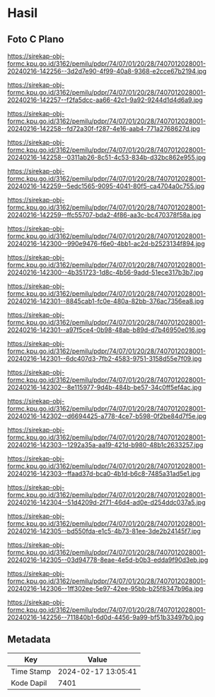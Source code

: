 # Hasil

## Foto C Plano

https://sirekap-obj-formc.kpu.go.id/3162/pemilu/pdpr/74/07/01/20/28/7407012028001-20240216-142256--3d2d7e90-4f99-40a8-9368-e2cce67b2194.jpg

https://sirekap-obj-formc.kpu.go.id/3162/pemilu/pdpr/74/07/01/20/28/7407012028001-20240216-142257--f2fa5dcc-aa66-42c1-9a92-9244d1d4d6a9.jpg

https://sirekap-obj-formc.kpu.go.id/3162/pemilu/pdpr/74/07/01/20/28/7407012028001-20240216-142258--fd72a30f-f287-4e16-aab4-771a2768627d.jpg

https://sirekap-obj-formc.kpu.go.id/3162/pemilu/pdpr/74/07/01/20/28/7407012028001-20240216-142258--0311ab26-8c51-4c53-834b-d32bc862e955.jpg

https://sirekap-obj-formc.kpu.go.id/3162/pemilu/pdpr/74/07/01/20/28/7407012028001-20240216-142259--5edc1565-9095-4041-80f5-ca4704a0c755.jpg

https://sirekap-obj-formc.kpu.go.id/3162/pemilu/pdpr/74/07/01/20/28/7407012028001-20240216-142259--ffc55707-bda2-4f86-aa3c-bc470378f58a.jpg

https://sirekap-obj-formc.kpu.go.id/3162/pemilu/pdpr/74/07/01/20/28/7407012028001-20240216-142300--990e9476-f6e0-4bb1-ac2d-b2523134f894.jpg

https://sirekap-obj-formc.kpu.go.id/3162/pemilu/pdpr/74/07/01/20/28/7407012028001-20240216-142300--4b351723-1d8c-4b56-9add-51ece317b3b7.jpg

https://sirekap-obj-formc.kpu.go.id/3162/pemilu/pdpr/74/07/01/20/28/7407012028001-20240216-142301--8845cab1-fc0e-480a-82bb-376ac7356ea8.jpg

https://sirekap-obj-formc.kpu.go.id/3162/pemilu/pdpr/74/07/01/20/28/7407012028001-20240216-142301--a97f5ce4-0b98-48ab-b89d-d7b46950e016.jpg

https://sirekap-obj-formc.kpu.go.id/3162/pemilu/pdpr/74/07/01/20/28/7407012028001-20240216-142301--6dc407d3-7fb2-4583-9751-3158d55e7f09.jpg

https://sirekap-obj-formc.kpu.go.id/3162/pemilu/pdpr/74/07/01/20/28/7407012028001-20240216-142302--8e115977-9d4b-484b-be57-34c0ff5ef4ac.jpg

https://sirekap-obj-formc.kpu.go.id/3162/pemilu/pdpr/74/07/01/20/28/7407012028001-20240216-142302--d6694425-a778-4ce7-b598-0f2be84d7f5e.jpg

https://sirekap-obj-formc.kpu.go.id/3162/pemilu/pdpr/74/07/01/20/28/7407012028001-20240216-142303--1292a35a-aa19-421d-b980-48b1c2633257.jpg

https://sirekap-obj-formc.kpu.go.id/3162/pemilu/pdpr/74/07/01/20/28/7407012028001-20240216-142303--ffaad37d-bca0-4b1d-b6c8-7485a31ad5e1.jpg

https://sirekap-obj-formc.kpu.go.id/3162/pemilu/pdpr/74/07/01/20/28/7407012028001-20240216-142304--51d4209d-2f71-46d4-ad0e-d254ddc037a5.jpg

https://sirekap-obj-formc.kpu.go.id/3162/pemilu/pdpr/74/07/01/20/28/7407012028001-20240216-142305--bd550fda-e1c5-4b73-81ee-3de2b24145f7.jpg

https://sirekap-obj-formc.kpu.go.id/3162/pemilu/pdpr/74/07/01/20/28/7407012028001-20240216-142305--03d94778-8eae-4e5d-b0b3-edda9f90d3eb.jpg

https://sirekap-obj-formc.kpu.go.id/3162/pemilu/pdpr/74/07/01/20/28/7407012028001-20240216-142306--1ff302ee-5e97-42ee-95bb-b25f8347b96a.jpg

https://sirekap-obj-formc.kpu.go.id/3162/pemilu/pdpr/74/07/01/20/28/7407012028001-20240216-142256--711840b1-6d0d-4456-9a99-bf51b33497b0.jpg


## Metadata

| Key        | Value               |
| ---------- | ------------------- |
| Time Stamp | 2024-02-17 13:05:41 |
| Kode Dapil | 7401                |



